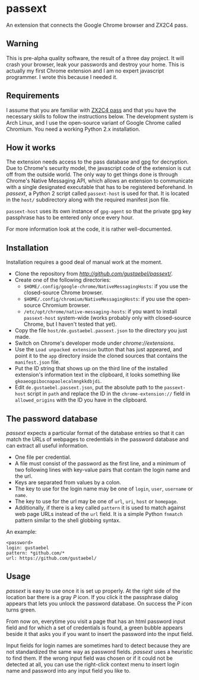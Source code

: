 passext
=======

An extension that connects the Google Chrome browser and ZX2C4 pass.

Warning
-------

This is pre-alpha quality software, the result of a three day project. It will
crash your browser, leak your passwords and destroy your home. This is actually
my first Chrome extension and I am no expert javascript programmer. I wrote
this because I needed it.

Requirements
------------

I assume that you are familiar with [ZX2C4
pass](http://www.zx2c4.com/projects/password-store/) and that you have the
necessary skills to follow the instructions below. The development system is
Arch Linux, and I use the open-source variant of Google Chrome called Chromium.
You need a working Python 2.x installation.

How it works
------------

The extension needs access to the pass database and gpg for decryption. Due to
Chrome's security model, the javascript code of the extension is cut off from
the outside world. The only way to get things done is through Chrome's Native
Messaging API, which allows an extension to communicate with a single
designated executable that has to be registered beforehand. In *passext*, a
Python 2 script called `passext-host` is used for that. It is located in the
`host/` subdirectory along with the required manifest json file.

`passext-host` uses its own instance of `gpg-agent` so that the private gpg key
passphrase has to be entered only once every hour.

For more information look at the code, it is rather well-documented.

Installation
------------

Installation requires a good deal of manual work at the moment.

- Clone the repository from *http://github.com/gustaebel/passext/*.
- Create one of the following directories:
  - `$HOME/.config/google-chrome/NativeMessagingHosts`: if you use the
    closed-source Chrome browser.
  - `$HOME/.config/chromium/NativeMessagingHosts`: if you use the open-source
    Chromium browser.
  - `/etc/opt/chrome/native-messaging-hosts`: if you want to install
    `passext-host` system-wide (works probably only with closed-source Chrome,
    but I haven't tested that yet).
- Copy the file `host/de.gustaebel.passext.json` to the directory you just made.
- Switch on Chrome's developer mode under *chrome://extensions*.
- Use the `Load unpacked extension` button that has just appeared, and point it
  to the `app` directory inside the cloned sources that contains the
  `manifest.json` file.
- Put the ID string that shows up on the third line of the installed
  extension's information text in the clipboard, it looks something like
  `gkoaeogpibocnapaolecalmngkkdbjdi`.
- Edit `de.gustaebel.passext.json`, put the absolute path to the `passext-host`
  script in `path` and replace the ID in the `chrome-extension://` field in
  `allowed_origins` with the ID you have in the clipboard.

The password database
---------------------

*passext* expects a particular format of the database entries so that it can
match the URLs of webpages to credentials in the password database and can
extract all useful information.

- One file per credential.
- A file must consist of the password as the first line, and a minimum of two
  following lines with key-value pairs that contain the login name and the url.
- Keys are separated from values by a colon.
- The key to use for the login name may be one of `login`, `user`, `username`
  or `name`.
- The key to use for the url may be one of `url`, `uri`, `host` or `homepage`.
- Additionally, if there is a key called `pattern` it is used to match against
  web page URLs instead of the `url` field. It is a simple Python `fnmatch`
  pattern similar to the shell globbing syntax.

An example:

    <password>
    login: gustaebel
    pattern: *github.com/*
    url: https://github.com/gustaebel/

Usage
-----

*passext* is easy to use once it is set up properly. At the right side of the
location bar there is a gray *P* icon. If you click it the passphrase dialog
appears that lets you unlock the password database. On success the *P* icon
turns green.

From now on, everytime you visit a page that has an html password input field
and for which a set of credentials is found, a green bubble appears beside it
that asks you if you want to insert the password into the input field.

Input fields for login names are sometimes hard to detect because they are not
standardized the same way as password fields. *passext* uses a heuristic to
find them. If the wrong input field was chosen or if it could not be detected
at all, you can use the right-click context menu to insert login name and
password into any input field you like to.

